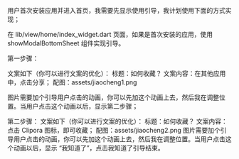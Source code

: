 





用户首次安装应用并进入首页，我需要先显示使用引导，我计划使用下面的方式实现；

在 lib/view/home/index_widget.dart 页面，如果是首次安装的应用，使用 showModalBottomSheet 组件实现引导。


第一步骤：

文案如下（你可以进行文案的优化）：
标题：如何收藏？
文案内容：在其他应用中，点击分享； 
配图：assets/jiaocheng1.png

图片需要加个引导用户点击的动画，你可以先加这个动画上去，然后我在调整位置。当用户点击这个动画以后，显示第二步骤；

第二步骤：
文案如下（你可以进行文案的优化）：
标题：如何收藏？
文案内容：点击 Clipora 图标，即可收藏；
配图：assets/jiaocheng2.png
图片需要加个引导用户点击的动画，你可以先加这个动画上去，然后我在调整位置。当用户点击这个动画以后，显示 “我知道了”，点击我知道了引导结束。


